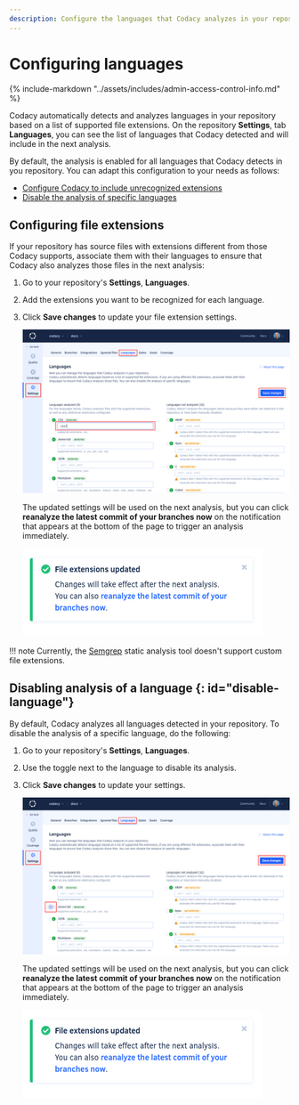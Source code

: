 ```yaml
---
description: Configure the languages that Codacy analyzes in your repository. You can configure Codacy to include unrecognized file extensions, or disable the analysis of specific languages.
---
```


# Configuring languages

{% include-markdown "../assets/includes/admin-access-control-info.md" %}

Codacy automatically detects and analyzes languages in your repository based on a list of supported file extensions. On the repository **Settings**, tab **Languages**, you can see the list of languages that Codacy detected and will include in the next analysis.

By default, the analysis is enabled for all languages that Codacy detects in you repository. You can adapt this configuration to your needs as follows:

-   [Configure Codacy to include unrecognized extensions](#configuring-file-extensions)
-   [Disable the analysis of specific languages](#disable-language)

## Configuring file extensions

If your repository has source files with extensions different from those Codacy supports, associate them with their languages to ensure that Codacy also analyzes those files in the next analysis:

1.  Go to your repository's **Settings**, **Languages**.

1.  Add the extensions you want to be recognized for each language.

1.  Click **Save changes** to update your file extension settings.

    ![Configuring file extensions](images/file-extensions.png)

    The updated settings will be used on the next analysis, but you can click **reanalyze the latest commit of your branches now** on the notification that appears at the bottom of the page to trigger an analysis immediately.

    ![Analyze now](images/file-extensions-analyze.png)

!!! note
    Currently, the [Semgrep](https://github.com/codacy/codacy-semgrep) static analysis tool doesn't support custom file extensions.

## Disabling analysis of a language {: id="disable-language"}

By default, Codacy analyzes all languages detected in your repository. To disable the analysis of a specific language, do the following:

1.  Go to your repository's **Settings**, **Languages**.

1.  Use the toggle next to the language to disable its analysis.

1.  Click **Save changes** to update your settings.

    ![Disabling language](images/disable-language.png)

    The updated settings will be used on the next analysis, but you can click **reanalyze the latest commit of your branches now** on the notification that appears at the bottom of the page to trigger an analysis immediately.

    ![Analyze now](images/file-extensions-analyze.png)
